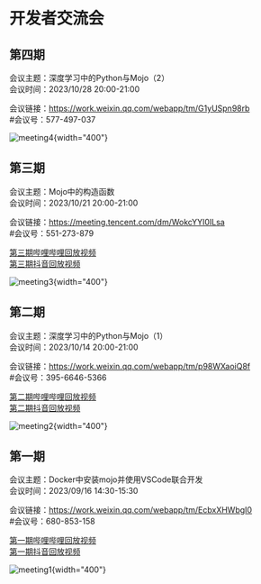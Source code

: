 # 开发者交流会


## 第四期
会议主题：深度学习中的Python与Mojo（2）  
会议时间：2023/10/28 20:00-21:00

会议链接：https://work.weixin.qq.com/webapp/tm/G1yUSpn98rb  
#会议号：577-497-037


![meeting4](/img/mojodevelopermeeting4.png){width="400"}



## 第三期
会议主题：Mojo中的构造函数  
会议时间：2023/10/21 20:00-21:00

会议链接：https://meeting.tencent.com/dm/WokcYYI0ILsa  
#会议号：551-273-879

[第三期哔哩哔哩回放视频](https://www.bilibili.com/video/BV1Xw41167JW)  
[第三期抖音回放视频](https://v.douyin.com/idXMb9wE/)

![meeting3](/img/mojodevelopermeeting3.png){width="400"}


## 第二期
会议主题：深度学习中的Python与Mojo（1）  
会议时间：2023/10/14 20:00-21:00  
  
会议链接：https://work.weixin.qq.com/webapp/tm/p98WXaoiQ8f  
#会议号：395-6646-5366

[第二期哔哩哔哩回放视频](https://www.bilibili.com/video/BV1zh4y1q7Ec/)  
[第二期抖音回放视频](https://v.douyin.com/idyPTSPb/)
  
  
![meeting2](/img/mojodevelopermeeting2.png){width="400"}


## 第一期

会议主题：Docker中安装mojo并使用VSCode联合开发  
会议时间：2023/09/16 14:30-15:30  

会议链接：https://work.weixin.qq.com/webapp/tm/EcbxXHWbgI0  
#会议号：680-853-158  
  

[第一期哔哩哔哩回放视频](https://www.bilibili.com/video/BV1wK4y1w7ru/)  
[第一期抖音回放视频](https://v.douyin.com/idyD58vQ/)

  
![meeting1](/img/mojodevelopermeeting1.png){width="400"}